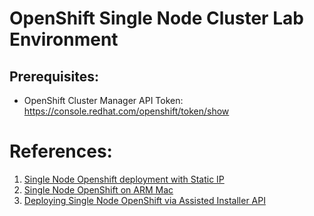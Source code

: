 # OpenShift Single Node Cluster Lab Environment


## Prerequisites:

* OpenShift Cluster Manager API Token: https://console.redhat.com/openshift/token/show











# References:
1. [Single Node Openshift deployment with Static IP][A001]
2. [Single Node OpenShift on ARM Mac][A002]
3. [Deploying Single Node OpenShift via Assisted Installer API][A003]







[A001]: https://ibm.github.io/waiops-tech-jam/blog/single-node-openshift-deployment-with-static-ip/
[A002]: https://github.com/tnk4on/sno-on-arm-mac
[A003]: https://schmaustech.blogspot.com/2021/08/deploying-single-node-openshift-via.html